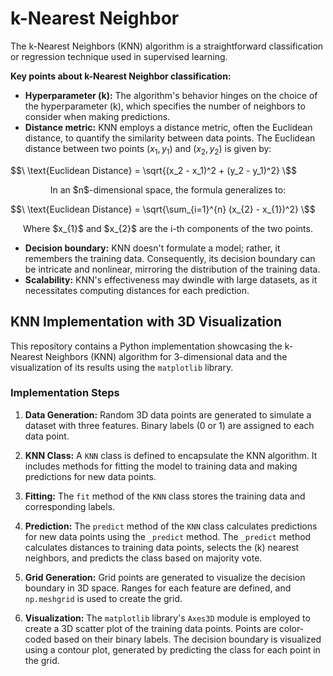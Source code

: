 # k-Nearest Neighbor

The k-Nearest Neighbors (KNN) algorithm is a straightforward classification or regression technique used in supervised learning. 

**Key points about k-Nearest Neighbor classification:**
- **Hyperparameter \(k\):** The algorithm's behavior hinges on the choice of the hyperparameter \(k\), which specifies the number of neighbors to consider when making predictions.
- **Distance metric:** KNN employs a distance metric, often the Euclidean distance, to quantify the similarity between data points. The Euclidean distance between two points $(x_{1}, y_{1})$ and $(x_{2}, y_{2})$ is given by:
  
$$\ \text{Euclidean Distance} = \sqrt{(x_2 - x_1)^2 + (y_2 - y_1)^2} \$$ 
  
 <p align="center"> In an $n$-dimensional space, the formula generalizes to: </center>
  
$$\ \text{Euclidean Distance} = \sqrt{\sum_{i=1}^{n} (x_{2} - x_{1})^2} \$$
  
 <p align="center"> Where $x_{1}$ and $x_{2}$ are the i-th components of the two points. </center>

- **Decision boundary:** KNN doesn't formulate a model; rather, it remembers the training data. Consequently, its decision boundary can be intricate and nonlinear, mirroring the distribution of the training data.
- **Scalability:** KNN's effectiveness may dwindle with large datasets, as it necessitates computing distances for each prediction.

## KNN Implementation with 3D Visualization

This repository contains a Python implementation showcasing the k-Nearest Neighbors (KNN) algorithm for 3-dimensional data and the visualization of its results using the `matplotlib` library.

### Implementation Steps

1. **Data Generation:** Random 3D data points are generated to simulate a dataset with three features. Binary labels (0 or 1) are assigned to each data point.

2. **KNN Class:** A `KNN` class is defined to encapsulate the KNN algorithm. It includes methods for fitting the model to training data and making predictions for new data points.

3. **Fitting:** The `fit` method of the `KNN` class stores the training data and corresponding labels.

4. **Prediction:** The `predict` method of the `KNN` class calculates predictions for new data points using the `_predict` method. The `_predict` method calculates distances to training data points, selects the \(k\) nearest neighbors, and predicts the class based on majority vote.

5. **Grid Generation:** Grid points are generated to visualize the decision boundary in 3D space. Ranges for each feature are defined, and `np.meshgrid` is used to create the grid.

6. **Visualization:** The `matplotlib` library's `Axes3D` module is employed to create a 3D scatter plot of the training data points. Points are color-coded based on their binary labels. The decision boundary is visualized using a contour plot, generated by predicting the class for each point in the grid.
